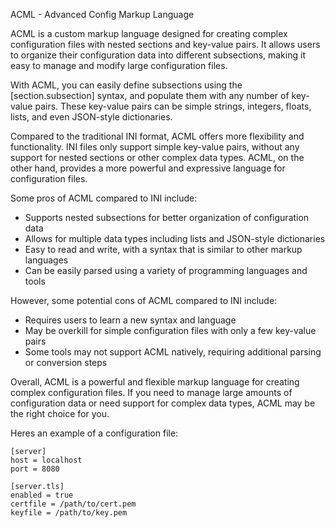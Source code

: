 ACML - Advanced Config Markup Language

ACML is a custom markup language designed for creating complex configuration files with nested sections and key-value pairs. It allows users to organize their configuration data into different subsections, making it easy to manage and modify large configuration files.

With ACML, you can easily define subsections using the [section.subsection] syntax, and populate them with any number of key-value pairs. These key-value pairs can be simple strings, integers, floats, lists, and even JSON-style dictionaries.

Compared to the traditional INI format, ACML offers more flexibility and functionality. INI files only support simple key-value pairs, without any support for nested sections or other complex data types. ACML, on the other hand, provides a more powerful and expressive language for configuration files.

Some pros of ACML compared to INI include:

- Supports nested subsections for better organization of configuration data
- Allows for multiple data types including lists and JSON-style dictionaries
- Easy to read and write, with a syntax that is similar to other markup languages
- Can be easily parsed using a variety of programming languages and tools

However, some potential cons of ACML compared to INI include:

- Requires users to learn a new syntax and language
- May be overkill for simple configuration files with only a few key-value pairs
- Some tools may not support ACML natively, requiring additional parsing or conversion steps

Overall, ACML is a powerful and flexible markup language for creating complex configuration files. If you need to manage large amounts of configuration data or need support for complex data types, ACML may be the right choice for you.

Heres an example of a configuration file:

```
[server]
host = localhost
port = 8080

[server.tls]
enabled = true
certfile = /path/to/cert.pem
keyfile = /path/to/key.pem
```